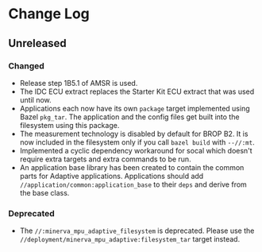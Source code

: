 # Change Log

## Unreleased

### Changed

* Release step 1B5.1 of AMSR is used.
* The IDC ECU extract replaces the Starter Kit ECU extract that was used until now.
* Applications each now have its own `package` target implemented using Bazel `pkg_tar`. The application and the config
files get built into the filesystem using this package.
* The measurement technology is disabled by default for BROP B2. It is now included in the filesystem only if you call
`bazel build` with `--//:mt`.
* Implemented a cyclic dependency workaround for socal which doesn't require extra targets and extra commands to be
run.
* An application base library has been created to contain the common parts for Adaptive applications. Applications
should add `//application/common:application_base` to their `deps` and derive from the base class.

### Deprecated

* The `//:minerva_mpu_adaptive_filesystem` is deprecated. Please use the
`//deployment/minerva_mpu_adaptive:filesystem_tar` target instead.
